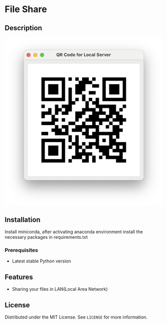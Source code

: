 # File Share

## Description
![Description](qrcode.png)


## Installation
Install miniconda, after activating anaconda environment install the necessary packages in requirements.txt

### Prerequisites
- Latest stable Python version
 
## Features
- Sharing your files in LAN(Local Area Network)



## License
Distributed under the MIT License. See `LICENSE` for more information.
